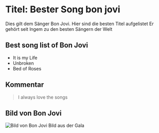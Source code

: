 
# Titel: Bester Song bon jovi

 Dies gilt dem Sänger Bon Jovi. Hier sind die besten Titel aufgelistet
 Er gehört seit lngem zu den besten Sängern der Welt


## Best song list of Bon Jovi
* It is my Life
* Unbroken
* Bed of Roses

## Kommentar
> I always love the songs

## Bild von Bon Jovi
![Bild von Bon Jovi](https://image.gala.de/21317660/2x3-620-930/2ce8823f8c7cc37d798d98d3b3b6d76e/qP/bon-jovi-1.jpg)
 Bild aus der Gala
